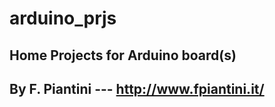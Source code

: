 # arduino_prjs
Home Projects for Arduino board(s)
-----
By F. Piantini --- http://www.fpiantini.it/
-----


